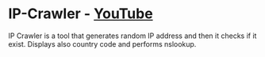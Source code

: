 # IP-Crawler - [YouTube](https://www.youtube.com/watch?v=etLkuZ57e2o&t=3s)
IP Crawler is a tool that generates random IP address and then it checks if it exist. Displays also country code and performs nslookup.

